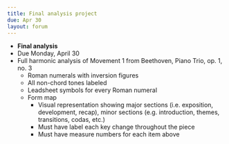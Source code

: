 ```yaml
---
title: Final analysis project
due: Apr 30
layout: forum
---
```


- **Final analysis**
- Due Monday, April 30
- Full harmonic analysis of Movement 1 from Beethoven, Piano Trio, op. 1, no. 3
    - Roman numerals with inversion figures
    - All non-chord tones labeled
    - Leadsheet symbols for every Roman numeral
    - Form map
        - Visual representation showing major sections (i.e. exposition, development, recap), minor sections (e.g. introduction, themes, transitions, codas, etc.)
        - Must have label each key change throughout the piece
        - Must have measure numbers for each item above